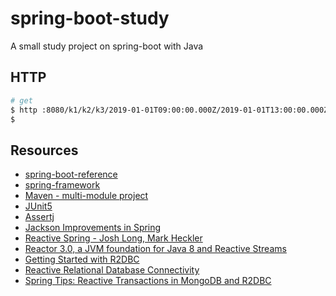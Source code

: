 # spring-boot-study
A small study project on spring-boot with Java

## HTTP

```bash
# get
$ http :8080/k1/k2/k3/2019-01-01T09:00:00.000Z/2019-01-01T13:00:00.000Z
$ 
```

## Resources
- [spring-boot-reference](https://docs.spring.io/spring-boot/docs/current/reference/htmlsingle/)
- [spring-framework](https://spring.io/projects/spring-framework)
- [Maven - multi-module project](https://www.baeldung.com/maven-multi-module)
- [JUnit5](https://www.baeldung.com/junit-5)
- [Assertj](https://joel-costigliola.github.io/assertj/)
- [Jackson Improvements in Spring](https://spring.io/blog/2014/12/02/latest-jackson-integration-improvements-in-spring)
- [Reactive Spring - Josh Long, Mark Heckler](https://www.youtube.com/watch?v=l7VBdWhtl7A)
- [Reactor 3.0, a JVM foundation for Java 8 and Reactive Streams](https://www.youtube.com/watch?v=ctZGFTI3XI8)
- [Getting Started with R2DBC](https://www.youtube.com/watch?v=qwF6v6FN_Uc)
- [Reactive Relational Database Connectivity](https://www.youtube.com/watch?v=idApf9DMdfk)
- [Spring Tips: Reactive Transactions in MongoDB and R2DBC](https://www.youtube.com/watch?v=9henAE6VUbk)
